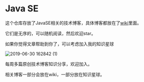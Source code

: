 # Java SE

这个仓库存放了JavaSE相关的技术博客，具体博客都放在了[wiki](https://github.com/web-full-stack/Java/wiki)里面。

它们是无序的，可以随机阅读，然后欢迎star。

如果你觉得文章帮助到你了，可以考虑加入我的知识星球

![2019-06-30 162842 (1)](https://user-images.githubusercontent.com/42405899/60394329-0f232e00-9b55-11e9-99e7-f497413e5b22.jpg)

每周多篇原创技术博客知识分享，欢迎加入。

相关博客一部分会放在wiki，一部分放在知识星球。
